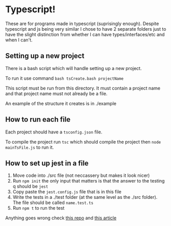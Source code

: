 # Typescript!

These are for programs made in typescript (suprisingly enough). Despite typescript and js being very similar I chose to have 2 separate folders just to have the slight distinction from whether I can have types/interfaces/etc and when I can't.

## Setting up a new project

There is a bash script which will handle setting up a new project.

To run it use command `bash tsCreate.bash projectName`

This script must be run from this directory. It must contain a project name and that project name must not already be a file.

An example of the structure it creates is in ./example

## How to run each file

Each project should have a `tsconfig.json` file.

To compile the project run `tsc` which should compile the project then `node mainTsFile.js` to run it.

## How to set up jest in a file

1. Move code into ./src file (not neccassery but makes it look nicer)
2. Run `npm init` the only input that matters is that the answer to the testing q should be `jest`
3. Copy paste the `jest.config.js` file that is in this file
4. Write the tests in a ./test folder (at the same level as the ./src folder). The file should be called `name.test.ts`
5. Run `npm t` to run the test

Anything goes wrong check [this repo](https://github.com/ChiragRupani/TSUnitTestsSetup) and [this article](https://medium.com/@RupaniChirag/writing-unit-tests-in-typescript-d4719b8a0a40)
